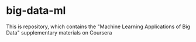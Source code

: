 # big-data-ml
This is repository, which contains the "Machine Learning Applications of Big Data" supplementary materials on Coursera
